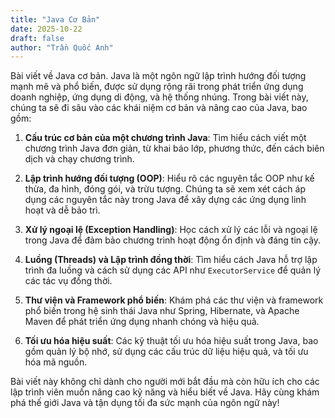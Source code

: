 ```yaml
---
title: "Java Cơ Bản"
date: 2025-10-22
draft: false
author: "Trần Quốc Anh"
---
```

Bài viết về Java cơ bản. Java là một ngôn ngữ lập trình hướng đối tượng mạnh mẽ và phổ biến, được sử dụng rộng rãi trong phát triển ứng dụng doanh nghiệp, ứng dụng di động, và hệ thống nhúng. Trong bài viết này, chúng ta sẽ đi sâu vào các khái niệm cơ bản và nâng cao của Java, bao gồm:

1. **Cấu trúc cơ bản của một chương trình Java**: Tìm hiểu cách viết một chương trình Java đơn giản, từ khai báo lớp, phương thức, đến cách biên dịch và chạy chương trình.

2. **Lập trình hướng đối tượng (OOP)**: Hiểu rõ các nguyên tắc OOP như kế thừa, đa hình, đóng gói, và trừu tượng. Chúng ta sẽ xem xét cách áp dụng các nguyên tắc này trong Java để xây dựng các ứng dụng linh hoạt và dễ bảo trì.

3. **Xử lý ngoại lệ (Exception Handling)**: Học cách xử lý các lỗi và ngoại lệ trong Java để đảm bảo chương trình hoạt động ổn định và đáng tin cậy.

4. **Luồng (Threads) và Lập trình đồng thời**: Tìm hiểu cách Java hỗ trợ lập trình đa luồng và cách sử dụng các API như `ExecutorService` để quản lý các tác vụ đồng thời.

5. **Thư viện và Framework phổ biến**: Khám phá các thư viện và framework phổ biến trong hệ sinh thái Java như Spring, Hibernate, và Apache Maven để phát triển ứng dụng nhanh chóng và hiệu quả.

6. **Tối ưu hóa hiệu suất**: Các kỹ thuật tối ưu hóa hiệu suất trong Java, bao gồm quản lý bộ nhớ, sử dụng các cấu trúc dữ liệu hiệu quả, và tối ưu hóa mã nguồn.

Bài viết này không chỉ dành cho người mới bắt đầu mà còn hữu ích cho các lập trình viên muốn nâng cao kỹ năng và hiểu biết về Java. Hãy cùng khám phá thế giới Java và tận dụng tối đa sức mạnh của ngôn ngữ này!